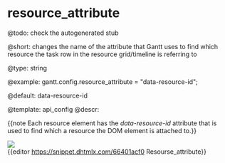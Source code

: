 resource_attribute
=============

@todo:
	check the autogenerated stub


@short: changes the name of the attribute that Gantt uses to find which resource the task row in the resource grid/timeline is referring to
	

@type: string

@example:
gantt.config.resource_attribute = "data-resource-id";

@default: data-resource-id

@template:	api_config
@descr:

{{note Each resource element has the *data-resource-id* attribute that is used to find which a resource the DOM element is attached to.}}


<img src="api/resource_attribute.png" /><br>
{{editor 	https://snippet.dhtmlx.com/66401acf0 	Resourse_attribute}}



